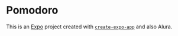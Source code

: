 # Pomodoro

This is an [Expo](https://expo.dev) project created with [`create-expo-app`](https://www.npmjs.com/package/create-expo-app) and also Alura.

